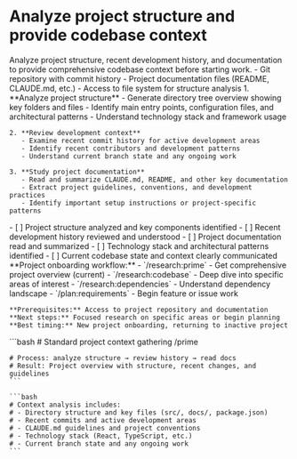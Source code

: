 # Analyze project structure and provide codebase context

<instructions>
  <context>
    Analyze project structure, recent development history, and documentation to provide comprehensive codebase context before starting work.
  </context>

  <requirements>
    - Git repository with commit history
    - Project documentation files (README, CLAUDE.md, etc.)
    - Access to file system for structure analysis
  </requirements>

  <execution>
    1. **Analyze project structure**
       - Generate directory tree overview showing key folders and files
       - Identify main entry points, configuration files, and architectural patterns
       - Understand technology stack and framework usage

    2. **Review development context**
       - Examine recent commit history for active development areas
       - Identify recent contributors and development patterns
       - Understand current branch state and any ongoing work

    3. **Study project documentation**
       - Read and summarize CLAUDE.md, README, and other key documentation
       - Extract project guidelines, conventions, and development practices
       - Identify important setup instructions or project-specific patterns
  </execution>

  <validation>
    - [ ] Project structure analyzed and key components identified
    - [ ] Recent development history reviewed and understood
    - [ ] Project documentation read and summarized
    - [ ] Technology stack and architectural patterns identified
    - [ ] Current codebase state and context clearly communicated
  </validation>

  <workflow>
    **Project onboarding workflow:**
    - `/research:prime` - Get comprehensive project overview (current)
    - `/research:codebase` - Deep dive into specific areas of interest
    - `/research:dependencies` - Understand dependency landscape
    - `/plan:requirements` - Begin feature or issue work

    **Prerequisites:** Access to project repository and documentation
    **Next steps:** Focused research on specific areas or begin planning
    **Best timing:** New project onboarding, returning to inactive project
  </workflow>

  <examples>
    ```bash
    # Standard project context gathering
    /prime

    # Process: analyze structure → review history → read docs
    # Result: Project overview with structure, recent changes, and guidelines
    ```

    ```bash
    # Context analysis includes:
    # - Directory structure and key files (src/, docs/, package.json)
    # - Recent commits and active development areas
    # - CLAUDE.md guidelines and project conventions
    # - Technology stack (React, TypeScript, etc.)
    # - Current branch state and any ongoing work
    ```

  </examples>
</instructions>
